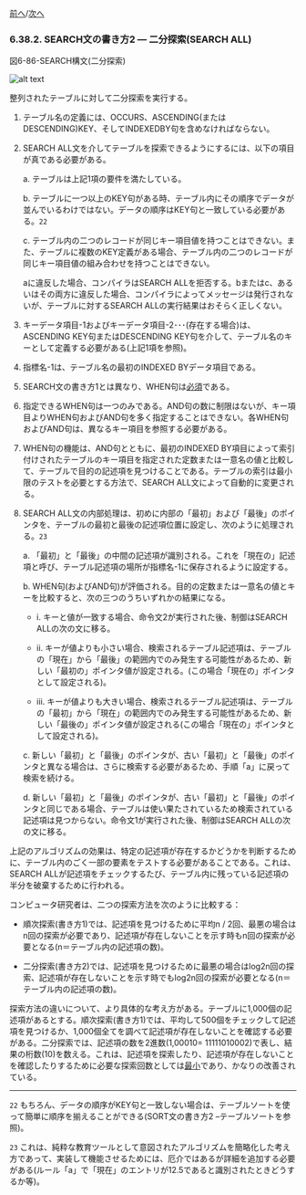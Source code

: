 <!--navi start-->
[前へ](6-38-1.md)/[次へ](6-39-1.md)
<!--navi end-->
### 6.38.2. SEARCH文の書き方2 ― 二分探索(SEARCH ALL)

図6-86-SEARCH構文(二分探索)

![alt text](Image/6-86-Search.png)

整列されたテーブルに対して二分探索を実行する。

1. テーブル名の定義には、OCCURS、ASCENDING(またはDESCENDING)KEY、そしてINDEXEDBY句を含めなければならない。

2. SEARCH ALL文を介してテーブルを探索できるようにするには、以下の項目が真である必要がある。

    a. テーブルは上記1項の要件を満たしている。

    b. テーブルに一つ以上のKEY句がある時、テーブル内にその順序でデータが並んでいるわけではない。データの順序はKEY句と一致している必要がある。`22`

    c. テーブル内の二つのレコードが同じキー項目値を持つことはできない。また、テーブルに複数のKEY定義がある場合、テーブル内の二つのレコードが同じキー項目値の組み合わせを持つことはできない。

    aに違反した場合、コンパイラはSEARCH ALLを拒否する。bまたはc、あるいはその両方に違反した場合、コンパイラによってメッセージは発行されないが、テーブルに対するSEARCH ALLの実行結果はおそらく正しくない。

3. キーデータ項目-1およびキーデータ項目-2･･･(存在する場合)は、ASCENDING KEY句またはDESCENDING KEY句を介して、テーブル名のキーとして定義する必要がある(上記1項を参照)。

4. 指標名-1は、テーブル名の最初のINDEXED BYデータ項目である。

5. SEARCH文の書き方1とは異なり、WHEN句は<u>必須</u>である。

6. 指定できるWHEN句は一つのみである。AND句の数に制限はないが、キー項目よりWHEN句およびAND句を多く指定することはできない。各WHEN句およびAND句は、異なるキー項目を参照する必要がある。

7. WHEN句の機能は、AND句とともに、最初のINDEXED BY項目によって索引付けされたテーブルのキー項目を指定された定数または一意名の値と比較して、テーブルで目的の記述項を見つけることである。テーブルの索引は最小限のテストを必要とする方法で、SEARCH ALL文によって自動的に変更される。

8. SEARCH ALL文の内部処理は、初めに内部の「最初」および「最後」のポインタを、テーブルの最初と最後の記述項位置に設定し、次のように処理される。`23`

    a. 「最初」と「最後」の中間の記述項が識別される。これを「現在の」記述項と呼び、テーブル記述項の場所が指標名-1に保存されるように設定する。

    b. WHEN句(およびAND句)が評価される。目的の定数または一意名の値とキーを比較すると、次の三つのうちいずれかの結果になる。

    - i. キーと値が一致する場合、命令文2が実行された後、制御はSEARCH ALLの次の文に移る。

    - ii.	キーが値よりも小さい場合、検索されるテーブル記述項は、テーブルの「現在」から「最後」の範囲内でのみ発生する可能性があるため、新しい「最初の」ポインタ値が設定される。(この場合「現在の」ポインタとして設定される)。

    - iii. キーが値よりも大きい場合、検索されるテーブル記述項は、テーブルの「最初」から「現在」の範囲内でのみ発生する可能性があるため、新しい「最後の」ポインタ値が設定される(この場合「現在の」ポインタとして設定される)。

    c. 新しい「最初」と「最後」のポインタが、古い「最初」と「最後」のポインタと異なる場合は、さらに検索する必要があるため、手順「a」に戻って検索を続ける。

    d. 新しい「最初」と「最後」のポインタが、古い「最初」と「最後」のポインタと同じである場合、テーブルは使い果たされているため検索されている記述項は見つからない。命令文1が実行された後、制御はSEARCH ALLの次の文に移る。

上記のアルゴリズムの効果は、特定の記述項が存在するかどうかを判断するために、テーブル内のごく一部の要素をテストする必要があることである。これは、SEARCH ALLが記述項をチェックするたび、テーブル内に残っている記述項の半分を破棄するために行われる。

コンピュータ研究者は、二つの探索方法を次のように比較する：

- 順次探索(書き方1)では、記述項を見つけるために平均n / 2回、最悪の場合はn回の探索が必要であり、記述項が存在しないことを示す時もn回の探索が必要となる(n＝テーブル内の記述項の数)。

- 二分探索(書き方2)では、記述項を見つけるために最悪の場合はlog2n回の探索、記述項が存在しないことを示す時でもlog2n回の探索が必要となる(n＝テーブル内の記述項の数)。

探索方法の違いについて、より具体的な考え方がある。テーブルに1,000個の記述項があるとする。順次探索(書き方1)では、平均して500個をチェックして記述項を見つけるか、1,000個全てを調べて記述項が存在しないことを確認する必要がある。二分探索では、記述項の数を2進数(1,00010= 11111010002)で表し、結果の桁数(10)を数える。これは、記述項を探索したり、記述項が存在しないことを確認したりするために必要な探索回数としては<u>最小</u>であり、かなりの改善されている。

---
`22` もちろん、データの順序がKEY句と一致しない場合は、テーブルソートを使って簡単に順序を揃えることができる(SORT文の書き方2 –テーブルソートを参照)。

`23` これは、純粋な教育ツールとして意図されたアルゴリズムを簡略化した考え方であって、実装して機能させるためには、厄介ではあるが詳細を追加する必要がある(ルール「a」で「現在」のエントリが12.5であると識別されたときどうするか等)。
